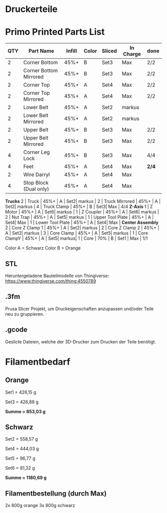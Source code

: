 # Druckerteile

# Primo Printed Parts List

QTY |	Part Name	| Infill	| Color | Sliced | In Charge | done
--- |   ---- | ---- | ---- | --- | --- | --- 
2 |	Corner Bottom |	45%+	| B | Set3 | Max | 2/2
2 |	Corner Bottom Mirrored |	45%+ |	B | Set3 | Max | 2/2
2 |	Corner Top |	45%+ |	A | Set4| Max | 2/2
2 |	Corner Top Mirrored |	45%+ |A | Set4 | Max | 2/2
2 |	Lower Belt |	45%+ |	A | Set2| markus | 
2 |	Lower Belt Mirrored |	45%+ |	A | Set2| markus |
2 |	Upper Belt |	45%+ |	B | Set3| Max | 2/2
2 |	Upper Belt Mirrored |	45%+ |	B | Set3| Max | 2/2
4 |	Corner Leg Lock |	45%+ |	B | Set3| Max | 4/4
4 |	Feet |	45%+ |	A | Set4| Max | **2/4**
2 |	Wire Darryl |	45%+ |	A | Set4| Max |
4 |	Stop Block (Dual only) |	45%+ |	A | Set4| Max |
<b>Trucks   </b>
2 |	Truck |	45%+ |	A | Set2| markus |
2 |	Truck Mirrored |	45%+ |	A | Set2| markus |
4 |	Truck Clamp |	45%+ |	B | Set3| Max | 4/4
<b>Z-Axis  </b>
1 |	Z Motor |	45%+ |	A | Set6| markus | 
1 |	Z Coupler |	45%+ |	A | Set6| markus | 
2 |	Nut Trap |	45%+ |	A | Set5| markus | 
1 |	Upper Tool Plate |	45%+ |	A | Set4| Max | 
1 |	Lower Tool Plate |	45%+ |	A | Set4| Max | 
<b>Center Assembly	</b>	
2 |	Core Z Clamp 1 |	45%+ |	A | Set2| markus |
2 |	Core Z Clamp 2 |	45%+ |	A | Set2| markus |
3 |	Core Clamp |	45%+ |	A | Set5| markus | 
1 |	Core ClampY |	45%+ |	A | Set5| markus| 
1 |	Core |	70% |	B | Set1 | Max | 1/1


Color A = Schwarz
Color B = Orange

## STL
Heruntergeladene Bauteilmodelle von Thingiverse: https://www.thingiverse.com/thing:4550789


## .3fm
Prusa Slicer Projekt, um Druckeigenschaften anzupassen und/oder Teile neu zu gruppieren.

## .gcode
Geslicte Dateien, welche der 3D-Drucker zum Drucken der Teile benötigt.


# Filamentbedarf
## Orange
<p> Set1 = 426,15 g
<p> Set3 = 426,88 g
<p> <b>Summe = 853,03 g </b>

## Schwarz
<p> Set2 = 558,57 g
<p> Set4 = 444,03 g
<p> Set5 = 96,77 g
<p> Set6 = 81,32 g
<p> <b>Summe = 1180,69 g </b>
  
  ## Filamentbestellung (durch Max)
2x 800g orange
3x 800g schwarz
